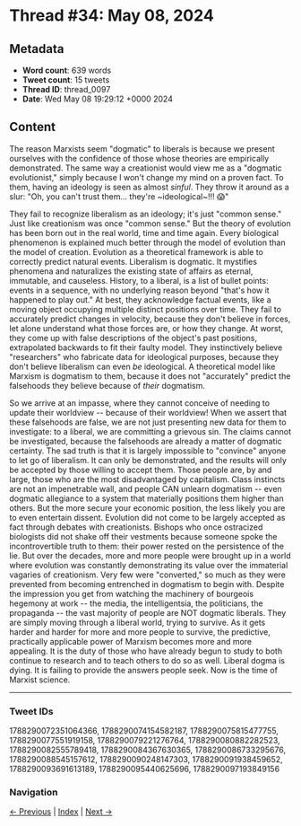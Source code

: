 # Thread #34: May 08, 2024

## Metadata
- **Word count**: 639 words
- **Tweet count**: 15 tweets
- **Thread ID**: thread_0097
- **Date**: Wed May 08 19:29:12 +0000 2024

## Content

The reason Marxists seem "dogmatic" to liberals is because we present ourselves with the confidence of those whose theories are empirically demonstrated. The same way a creationist would view me as a "dogmatic evolutionist," simply because I won't change my mind on a proven fact. To them, having an ideology is seen as almost *sinful*. They throw it around as a slur: "Oh, you can't trust them... they're ~ideological~!!! 😱"

They fail to recognize liberalism as an ideology; it's just "common sense." Just like creationism was once "common sense." But the theory of evolution has been born out in the real world, time and time again. Every biological phenomenon is explained much better through the model of evolution than the model of creation. Evolution as a theoretical framework is able to correctly predict natural events. Liberalism is dogmatic. It mystifies phenomena and naturalizes the existing state of affairs as eternal, immutable, and causeless. History, to a liberal, is a list of bullet points: events in a sequence, with no underlying reason beyond "that's how it happened to play out." At best, they acknowledge factual events, like a moving object occupying multiple distinct positions over time. They fail to accurately predict changes in velocity, because they don't believe in forces, let alone understand what those forces are, or how they change. At worst, they come up with false descriptions of the object's past positions, extrapolated backwards to fit their faulty model. They instinctively believe "researchers" who fabricate data for ideological purposes, because they don't believe liberalism can even *be* ideological. A theoretical model like Marxism is dogmatism to them, because it does not "accurately" predict the falsehoods they believe because of *their* dogmatism.

So we arrive at an impasse, where they cannot conceive of needing to update their worldview -- because of their worldview! When we assert that these falsehoods are false, we are not just presenting new data for them to investigate: to a liberal, we are committing a grievous sin. The claims cannot be investigated, because the falsehoods are already a matter of dogmatic certainty. The sad truth is that it is largely impossible to "convince" anyone to let go of liberalism. It can only be demonstrated, and the results will only be accepted by those willing to accept them. Those people are, by and large, those who are the most disadvantaged by capitalism. Class instincts are not an impenetrable wall, and people CAN unlearn dogmatism -- even dogmatic allegiance to a system that materially positions them higher than others. But the more secure your economic position, the less likely you are to even entertain dissent. Evolution did not come to be largely accepted as fact through debates with creationists. Bishops who once ostracized biologists did not shake off their vestments because someone spoke the incontrovertible truth to them: their power rested on the persistence of the lie. But over the decades, more and more people were brought up in a world where evolution was constantly demonstrating its value over the immaterial vagaries of creationism. Very few were "converted," so much as they were prevented from becoming entrenched in dogmatism to begin with. Despite the impression you get from watching the machinery of bourgeois hegemony at work -- the media, the intelligentsia, the politicians, the propaganda -- the vast majority of people are NOT dogmatic liberals. They are simply moving through a liberal world, trying to survive. As it gets harder and harder for more and more people to survive, the predictive, practically applicable power of Marxism becomes more and more appealing. It is the duty of those who have already begun to study to both continue to research and to teach others to do so as well. Liberal dogma is dying. It is failing to provide the answers people seek. Now is the time of Marxist science.

---

### Tweet IDs
1788290072351064366, 1788290074154582187, 1788290075815477755, 1788290077551919158, 1788290079221276764, 1788290080882282523, 1788290082555789418, 1788290084367630365, 1788290086733295676, 1788290088545157612, 1788290090248147303, 1788290091938459652, 1788290093691613189, 1788290095440625696, 1788290097193849156

### Navigation
[← Previous](#033) | [Index](index.md) | [Next →](#035)
